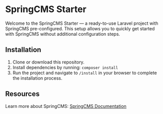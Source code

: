 # SpringCMS Starter

Welcome to the SpringCMS Starter — a ready-to-use Laravel project with SpringCMS pre-configured. This setup allows you to quickly get started with SpringCMS without additional configuration steps.

## Installation

1. Clone or download this repository.
1. Install dependencies by running: `composer install`
1. Run the project and navigate to `/install` in your browser to complete the installation process.

## Resources

Learn more about SpringCMS: [SpringCMS Documentation](https://github.com/bitpixelbd21/springcms)